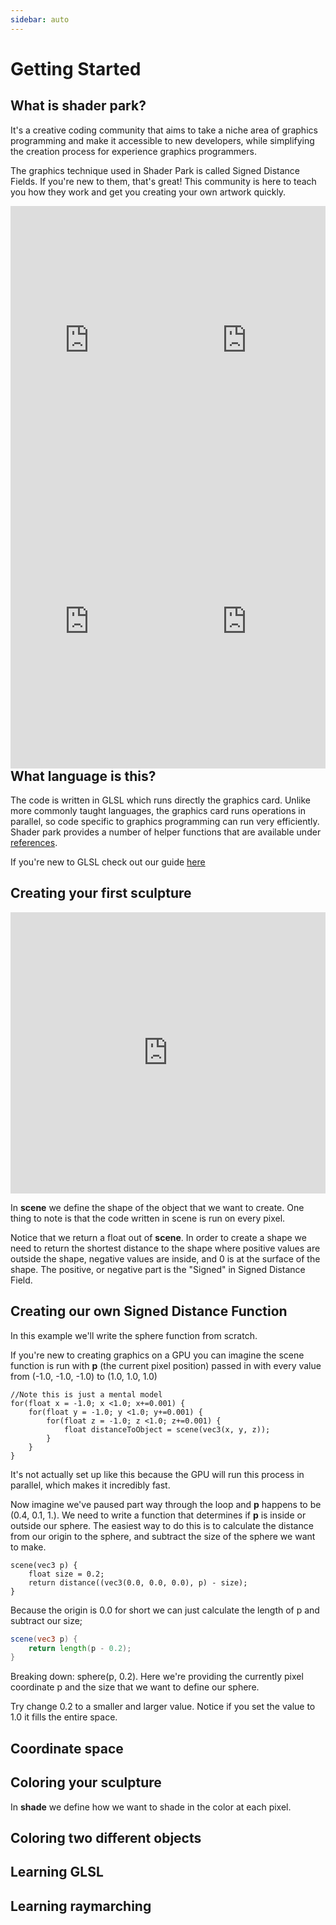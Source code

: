 ```yaml
---
sidebar: auto
---
```


# Getting Started

## What is shader park?
It's a creative coding community that aims to take a niche area of graphics programming and make it accessible to new developers, while simplifying the creation process for experience graphics programmers.

The graphics technique used in Shader Park is called Signed Distance Fields. If you're new to them, that's great! 
This community is here to teach you how they work and get you creating your own artwork quickly.



<iframe width="50%" height="450px" src="https://shaderpark.netlify.com/sculpture/-LSgHohvTH80MAgJbbPy?hideeditor=true&hidepedestal=true&embed=true&clickenabled=false" frameborder="0" style="float: left"></iframe>

<iframe width="50%" height="450px" src="https://shaderpark.netlify.com/sculpture/-LPOucSRaaSOIEF9W5Qs?hideeditor=true&hidepedestal=true&embed=true&clickenabled=false" frameborder="0" style="float: left"></iframe>

<iframe width="50%" height="450px" src="https://shaderpark.netlify.com/sculpture/-LRNqUDSccinZfco4bOy?hideeditor=true&hidepedestal=true&embed=true&clickenabled=false" frameborder="0" style="float: left"></iframe>

<iframe width="50%" height="450px" src="https://shaderpark.netlify.com/sculpture/-LQLGa1s1XZx3cjMKJuD?hideeditor=true&hidepedestal=true&embed=true&clickenabled=false" frameborder="0" style="float: left"></iframe>

## What language is this?
The code is written in GLSL which runs directly the graphics card. Unlike more commonly taught languages, the graphics card runs operations in parallel, so code specific to graphics programming can run very efficiently. 
Shader park provides a number of helper functions that are available under [references](https://shaderpark.netlify.com/references).

If you're new to GLSL check out our guide [here](#glsl)

## Creating your first sculpture

<iframe width="100%" height="450px" src="https://shaderpark.netlify.com/sculpture/-LM-Nx6cvMmlbdKKiB64?example=true&embed=true" frameborder="0"></iframe>

In **scene** we define the shape of the object that we want to create.
One thing to note is that the code written in scene is run on every pixel.

Notice that we return a float out of **scene**. In order to create a shape we need to return the shortest distance to the shape where positive values are outside the shape, negative values are inside, and 0 is at the surface of the shape. The positive, or negative part is the "Signed" in Signed Distance Field.

## Creating our own Signed Distance Function
In this example we'll write the sphere function from scratch.

If you're new to creating graphics on a GPU you can imagine the scene function is run with **p** (the current pixel position) passed in with every value from (-1.0, -1.0, -1.0) to (1.0, 1.0, 1.0)
```glsl{5}
//Note this is just a mental model
for(float x = -1.0; x <1.0; x+=0.001) {
    for(float y = -1.0; y <1.0; y+=0.001) {
        for(float z = -1.0; z <1.0; z+=0.001) {
            float distanceToObject = scene(vec3(x, y, z)); 
        }
    }
}
```
It's not actually set up like this because the GPU will run this process in parallel, which makes it incredibly fast.

Now imagine we've paused part way through the loop and **p** happens to be (0.4, 0.1, 1.).
We need to write a function that determines if **p** is inside or outside our sphere.
The easiest way to do this is to calculate the distance from our origin to the sphere, and subtract the size of the sphere we want to make.

```glsl{3}
scene(vec3 p) {
    float size = 0.2;
    return distance((vec3(0.0, 0.0, 0.0), p) - size);
}
```
Because the origin is 0.0 for short we can just calculate the length of p and subtract our size;

```glsl
scene(vec3 p) {
    return length(p - 0.2);
}
```



Breaking down: sphere(p, 0.2). 
Here we're providing the currently pixel coordinate p and the size that we want to define our sphere.

Try change 0.2 to a smaller and larger value.
Notice if you set the value to 1.0 it fills the entire space.


## Coordinate space



## Coloring your sculpture
In **shade** we define how we want to shade in the color at each pixel.

## Coloring two different objects




## <a name="glsl"></a>Learning GLSL
## Learning raymarching

